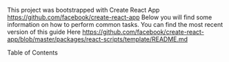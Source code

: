This project was bootstrapped with Create React App https://github.com/facebook/create-react-app
Below you will find some information on how to perform common tasks.
You can find the most recent version of this guide Here https://github.com/facebook/create-react-app/blob/master/packages/react-scripts/template/README.md

Table of Contents


